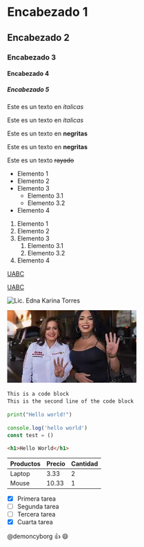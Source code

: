 <!--esto es un comentario-->

# Encabezado 1
## Encabezado 2
### Encabezado 3
#### Encabezado 4
##### Encabezado 5

<!-- Italicas -->
Este es un texto en *italicas*

Este es un texto en _italicas_

<!-- Negritas -->
Este es un texto en **negritas**

Este es un texto en __negritas__

<!-- Rayado -->
Este es un texto ~~rayado~~

<!-- UL -->
* Elemento 1
* Elemento 2
* Elemento 3
  * Elemento 3.1
  * Elemento 3.2
* Elemento 4

<!-- OL -->
1. Elemento 1
2. Elemento 2
3. Elemento 3
   1. Elemento 3.1
   2. Elemento 3.2
4. Elemento 4

<!-- Enlaces -->
[UABC](www.uabc.mx)

[UABC](www.uabc.mx "Titulo personalizado")

<!-- Imagenes -->
![Lic. Edna Karina Torres](https://assets.tvnotas.com.mx/dims4/default/bb71c81/2147483647/strip/true/crop/800x726+0+0/resize/1587x1440!/quality/90/?url=https%3A%2F%2Fk3-prod-tvnotas.s3.us-west-2.amazonaws.com%2Fbrightspot%2Fbf%2F2d%2F0d46ced8494c867edb7792180c43%2Fcaptura-de-pantalla-2024-09-06-a-las-3-31-53-p-m.png "Apocalipto de alto impacto")

![Paola](./paola.jpg "Patitas del 3 y medio")

<!-- Bloques de codigo -->
```txt
This is a code block
This is the second line of the code block
```

```python
print("Hello world!")
```

```javascript
console.log('hello world')
const test = ()
```

```html
<h1>Hello World</h1>
```

<!-- Tablas -->
| Productos | Precio | Cantidad |
| ---       | ---    | ---      |
| Laptop    | 3.33   | 2        |
| Mouse     | 10.33  | 1        | 

<!-- Tareas -->
* [x] Primera tarea
* [ ] Segunda tarea
* [ ] Tercera tarea
* [x] Cuarta tarea

<!-- Menciones -->
@demoncyborg :+1: :smile: